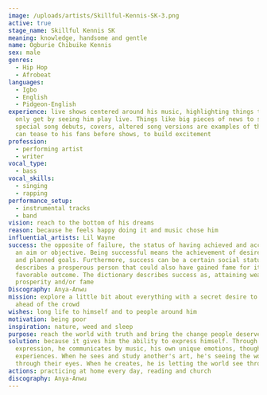 ```yaml
---
image: /uploads/artists/Skillful-Kennis-SK-3.png
active: true
stage_name: Skillful Kennis SK
meaning: knowledge, handsome and gentle
name: Ogburie Chibuike Kennis
sex: male
genres:
  - Hip Hop
  - Afrobeat
languages:
  - Igbo
  - English
  - Pidgeon-English
experience: live shows centered around his music, highlighting things they can
  only get by seeing him play live. Things like big pieces of news to share,
  special song debuts, covers, altered song versions are examples of things he
  can tease to his fans before shows, to build excitement
profession:
  - performing artist
  - writer
vocal_type:
  - bass
vocal_skills:
  - singing
  - rapping
performance_setup:
  - instrumental tracks
  - band
vision: reach to the bottom of his dreams
reason: because he feels happy doing it and music chose him
influential_artists: Lil Wayne
success: the opposite of failure, the status of having achieved and accomplished
  an aim or objective. Being successful means the achievement of desired visions
  and planned goals. Furthermore, success can be a certain social status that
  describes a prosperous person that could also have gained fame for its
  favorable outcome. The dictionary describes success as, attaining wealth,
  prosperity and/or fame
Discography: Anya-Anwu
mission: explore a little bit about everything with a secret desire to be
  ahead of the crowd
wishes: long life to himself and to people around him
motivation: being poor
inspiration: nature, weed and sleep
purpose: reach the world with truth and bring the change people deserve
solution: because it gives him the ability to express himself. Through that
  expression, he communicates by music, his own unique emotions, thoughts and
  experiences. When he sees and study another's art, he's seeing the world
  through their eyes. When he creates, he is letting the world see through him
actions: practicing at home every day, reading and church
discography: Anya-Anwu
---
```

